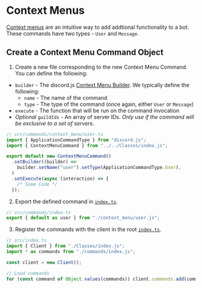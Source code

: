 # Context Menus

[Context menus](https://discordjs.guide/interactions/context-menus.html) are an intuitive way to add addtional functionality to a bot. These commands have two types - `User` and `Message`.

## Create a Context Menu Command Object

1. Create a new file corresponding to the new Context Menu Command. You can define the following:

- `builder` - The discord.js [Context Menu Builder](https://discordjs.dev/docs/packages/builders/main/ContextMenuCommandBuilder:Class). We typically define the following:
  - `name` - The name of the command
  - `type` - The type of the command (once again, either `User` or `Message`)
- `execute` - The function that will be run on the command invocation
- _Optional_ `guildIds` - An array of server IDs. _Only use if the command will be exclusive to a set of servers_.

```ts
// src/commands/context_menu/user.ts
import { ApplicationCommandType } from "discord.js";
import { ContextMenuCommand } from "../../Classes/index.js";

export default new ContextMenuCommand()
  .setBuilder((builder) =>
    builder.setName("user").setType(ApplicationCommandType.User),
  )
  .setExecute(async (interaction) => {
    /* Some Code */
  });
```

2. Export the defined command in [`index.ts`](../index.ts).

```ts
// src/commands/index.ts
export { default as user } from "./context_menu/user.js";
```

3. Register the commands with the client in the root [`index.ts`](../../index.ts).

```ts
// src/index.ts
import { Client } from "./Classes/index.js";
import * as commands from "./commands/index.js";

const client = new Client();

// Load commands
for (const command of Object.values(commands)) client.commands.add(command);
```
